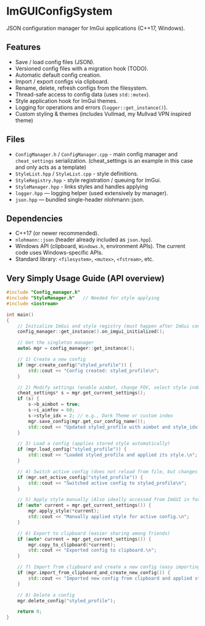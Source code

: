 # ImGUIConfigSystem

JSON configuration manager for ImGui applications (C++17, Windows).

## Features
- Save / load config files (JSON).
- Versioned config files with a migration hook (TODO).
- Automatic default config creation.
- Import / export configs via clipboard.
- Rename, delete, refresh configs from the filesystem.
- Thread-safe access to config data (uses `std::mutex`).
- Style application hook for ImGui themes.
- Logging for operations and errors (`logger::get_instance()`).
- Custom styling & themes (includes Vullmad, my Mullvad VPN inspired theme)

## Files
- `ConfigManager.h` / `ConfigManager.cpp` - main config manager and `cheat_settings` serialization. (cheat_settings is an example in this case and only acts as a template)
- `StyleList.hpp` / `StyleList.cpp` - style definitions.
- `StyleRegistry.hpp` - style registration / queuing for ImGui.
- `StyleManager.hpp` - links styles and handles applying
- `logger.hpp` — logging helper (used extensively by manager).
- `json.hpp` — bundled single-header nlohmann::json.

## Dependencies
- C++17 (or newer recommended).
- `nlohmann::json` (header already included as `json.hpp`).
- Windows API (clipboard, `Windows.h`, environment APIs). The current code uses Windows-specific APIs.
- Standard library: `<filesystem>`, `<mutex>`, `<fstream>`, etc.

## Very Simply Usage Guide (API overview)
```cpp
#include "Config_manager.h"
#include "StyleManager.h"   // Needed for style applying
#include <iostream>

int main()
{
    // Initialize ImGui and style registry (must happen after ImGui context is created)
    config_manager::get_instance().on_imgui_initialized();

    // Get the singleton manager
    auto& mgr = config_manager::get_instance();

    // 1) Create a new config
    if (mgr.create_config("styled_profile")) {
        std::cout << "Config created: styled_profile\n";
    }

    // 2) Modify settings (enable aimbot, change FOV, select style index. Ideally this would be accessed through ImGUI with e.g. sliders, user input, toggles, etc)
    cheat_settings* s = mgr.get_current_settings();
    if (s) {
        s->b_aimbot = true;
        s->i_aimfov = 60;
        s->style_idx = 2; // e.g., Dark Theme or custom index
        mgr.save_config(mgr.get_cur_config_name());
        std::cout << "Updated styled_profile with aimbot and style_idx = 2\n";
    }

    // 3) Load a config (applies stored style automatically)
    if (mgr.load_config("styled_profile")) {
        std::cout << "Loaded styled_profile and applied its style.\n";
    }

    // 4) Switch active config (does not reload from file, but changes current pointer)
    if (mgr.set_active_config("styled_profile")) {
        std::cout << "Switched active config to styled_profile\n";
    }

    // 5) Apply style manually (Also ideally accessed from ImGUI in for example, a dropbox containing the styles)
    if (auto* current = mgr.get_current_settings()) {
        mgr.apply_style(*current);
        std::cout << "Manually applied style for active config.\n";
    }

    // 6) Export to clipboard (easier sharing among friends)
    if (auto* current = mgr.get_current_settings()) {
        mgr.copy_to_clipboard(*current);
        std::cout << "Exported config to clipboard.\n";
    }

    // 7) Import from clipboard and create a new config (easy importing)
    if (mgr.import_from_clipboard_and_create_new_config()) {
        std::cout << "Imported new config from clipboard and applied style.\n";
    }

    // 8) Delete a config
    mgr.delete_config("styled_profile");

    return 0;
}

```
